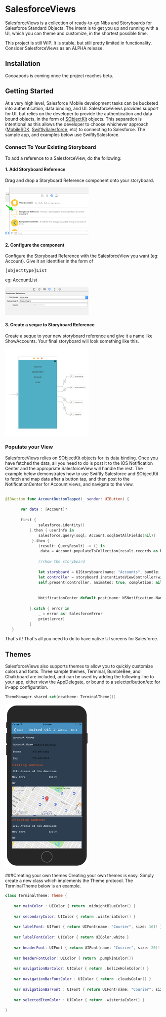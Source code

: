 # SalesforceViews
SalesforceViews is a collection of ready-to-go Nibs and Storyboards for Salesforce Standard Objects. The intent is to get you up and running with a UI, which you can theme and customize, in the shortest possible time.

This project is still WIP. It is stable, but still pretty limited in functionality. Consider SalesforceViews as an ALPHA release.


## Installation
Cocoapods is coming once the project reaches beta.

## Getting Started
At a very high level, Salesforce Mobile development tasks can be bucketed into authentication, data binding, and UI. SalesforceViews provides support for UI, but relies on the developer to provide the authentication and data bound objects, in the form of [SObjectKit](https://github.com/quintonwall/SObjectKit) objects. This separation is intentional as this allows the developer to choose whichever approach ([MobileSDK](https://github.com/forcedotcom/SalesforceMobileSDK-iOS), [SwiftlySalesforce](https://github.com/mike4aday/SwiftlySalesforce), etc) to connecting to Salesforce. The sample app, and examples below use SwiftlySalesforce.

### Connect To Your Existing Storyboard
To add a reference to a SalesforceView, do the following:

#### 1. Add Storyboard Reference
Drag and drop a Storyboard Reference component onto your storyboard.

<img src="https://github.com/quintonwall/SalesforceViews/blob/master/graphics/screenshots/storyboard-reference.png?raw=true" width=270/>

#### 2. Configure the component
Configure the Storyboard Reference with the  SalesforceView you want (eg: Account). Give it an identifier in the form of <pre>[objecttype]List</pre> eg: AccountList

<img src="https://github.com/quintonwall/SalesforceViews/blob/master/graphics/screenshots/storyboard-account.png?raw=true" width=270/>


#### 3. Create a seque to Storyboard Reference
Create a seque to your new storyboard reference and give it a name like ShowAccounts. Your final storyboard will look something like this.

<img src="https://github.com/quintonwall/SalesforceViews/blob/master/graphics/SalesforceViews.png?raw=true" width=270/>

### Populate your View
SalesforceViews relies on SObjectKit objects for its data binding. Once you have fetched the data, all you need to do is post it to the iOS Notification Center and the appropriate SalesforceView will handle the rest. The example below demonstrates how to use Swiftly Salesforce and SObjectKit to fetch and map data after a button tap, and then post to the NotificationCenter for Account views, and navigate to the view.

```swift

@IBAction func AccountButtonTapped(_ sender: UIButton) {

       var data : [Account]?

       first {
               salesforce.identity()
           }.then { userInfo in
               salesforce.query(soql: Account.soqlGetAllFields(nil))
            }.then {
               (result: QueryResult) -> () in
                data = Account.populateToCollection(result.records as NSArray) as? [Account]

               //show the storyboard

               let storyboard = UIStoryboard(name: "Accounts", bundle: nil)
               let controller = storyboard.instantiateViewController(withIdentifier: "AccountsList") as! UINavigationController
               self.present(controller, animated: true, completion: nil)


               NotificationCenter.default.post(name: NSNotification.Name(rawValue: ViewNotifications.accountList), object: data)

           }.catch { error in
               _ = error as! SalesforceError
               print(error)
           }
   }
```
That's it! That's all you need to do to have native UI screens for Salesforce.

## Themes
SalesforceViews also supports themes to allow you to quickly customize colors and fonts. Three sample themes, Terminal, BumbleBee, and Chalkboard are included, and can be used by adding the following line to your app, either view the AppDelegate, or bound to a selector/button/etc for in-app configuration.

```swift
ThemeManager.shared.set(newtheme: TerminalTheme())
```

<img src="https://github.com/quintonwall/SalesforceViews/blob/master/graphics/screenshots/account-detail-themed.png?raw=true" width=270/>

###Creating your own themes
Creating your own themes is easy. Simply create a new class which implements the Theme protocol. The TerminalTheme below is an example.

```swift
class TerminalTheme: Theme {

    var mainColor : UIColor { return .midnightBlueColor() }

    var secondaryColor: UIColor { return .wisteriaColor() }

    var labelFont: UIFont { return UIFont(name: "Courier", size: 16)! }

    var labelFontColor: UIColor { return UIColor.white }

    var headerFont: UIFont { return UIFont(name: "Courier", size: 20)! }

    var headerFontColor: UIColor { return .pumpkinColor()}

    var navigationBarColor: UIColor { return .belizeHoleColor() }

    var navigationBarFontColor : UIColor { return .cloudsColor() }

    var navigationBarFont : UIFont { return UIFont(name: "Courier", size: 22)! }

    var selectedItemColor : UIColor { return .wisteriaColor() }

}
```
